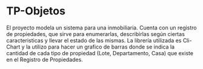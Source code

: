 # TP-Objetos
El proyecto modela un sistema para una inmobiliaria. Cuenta con un registro de propiedades, que sirve para enumerarlas, describirlas según ciertas caracteristicas y llevar el estado de las mismas. 
La librería utilizada es Cli-Chart y la utilizo para hacer un grafico de barras donde se indica la cantidad de cada tipo de propiedad (Lote, Departamento, Casa) que existe en el Registro de Propiedades. 
